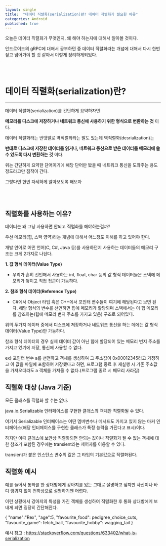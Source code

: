 ```yaml
---
layout: single
title:  "데이터 직렬화(serialization)란? 데이터 직렬화가 필요한 이유"
categories: Android
published: true
---
```


오늘은 데이터 직렬화가 무엇인지, 왜 해야 하는지에 대해서 알아볼 것이다.

안드로이드의 gRPC에 대해서 공부하던 중 데이터 직렬화라는 개념에 대해서 다시 한번 짚고 넘어가야 할 것 같아서 이렇게 정리하게되었다.

<br/><br/>

# 데이터 직렬화(serialization)란?

---

데이터 직렬화(serialization)를 간단하게 요약하자면

**메모리를 디스크에 저장하거나 네트워크 통신에 사용하기 위한 형식으로 변환하는 것** 이다.

데이터 직렬화라는 반댓말로 역직렬화라는 말도 있는데 역직렬화(desrialization)는

**반대로 디스크에 저장한 데이터를 읽거나, 네트워크 통신으로 받은 데이터를 메모리에 쓸 수 있도록 다시 변환하는 것** 이다.


위는 간단하게 요약한 단어이기에 해당 단어만 봤을 때 네트워크 통신을 도와주는 용도정도라고만 짐작이 간다.

그렇다면 한번 자세하게 알아보도록 해보자


<br/><br/>

## 직렬화를 사용하는 이유?

데이터는 왜 그냥 사용하면 안되고 직렬화를 해야하는걸까?

우선 메모리(힙, 스택 영역)라는 개념에 대해서 어느정도 이해를 하고 있어야 한다.

개발 언어로 어떤 언어(C, C#, Java 등)를 사용하던지 사용하는 데이터들의 메모리 구조는 크게 2가지로 나뉜다.

**1. 값 형식 데이터(Value Type)**

* 우리가 흔히 선언해서 사용하는 int, float, char 등의 값 형식 데이터들은 스택에 메모리가 쌓이고 직접 접근이 가능하다.


**2. 참조 형식 데이터(Reference Type)**

* C#에서 Object 타입 혹은 C++에서 포인터 변수들이 여기에 해당된다고 보면 된다. 해당 형식의 변수를 선언하면 힙에 메모리가 할당되며 스택에서는 이 힙 메모리를 참조하는(힙에 메모리 번지 주소를 가지고 있음) 구조로 되어있다.



위의 두가지 데이터 중에서 디스크에 저장하거나 네트워크 통신을 하는 데에는 값 형식 데이터(Value Type)만 가능하다.

참조 형식 데이터의 경우 실제 데이터 값이 아닌 힙에 할당되어 있는 메모리 번지 주소를 가지고 있기에 저장, 통신에 사용할 수 없다.

ex) 포인터 변수 a를 선언하고 객체를 생성하여 그 주소값이 0x00012345라고 가정하고 이 값을 파일에 포함하여 저장했다고 하면, 프로그램 종료 후 재실행 시 기존 주소값을 가져오더라도 a 객체를 가져올 수 없다.(프로그램 종료 시 메모리 사라짐)



## 직렬화 대상 (Java 기준)

모든 클래스를 직렬화 할 수는 없다.

java.io.Serializable 인터페이스를 구현한 클래스의 객체만 직렬화될 수 있다.

여기서 Serializable 인터페이스는 어떤 멤버변수나 메서드도 가지고 있지 않는 마커 인터페이스(해당 인터페이스를 구현한 클래스가 특정 능력을 가진다고 표시)이다.

하지만 이때 클래스에 보안상 직렬화되면 안되는 값이나 직렬화가 될 수 없는 객체에 대한 참조가 포함된 경우에는 transient라는 제어자를 이용할 수 있다.

transient가 붙은 인스턴스 변수의 값은 그 타입의 기본값으로 직렬화된다.




## 직렬화 예시

예를 들어서 통화를 한 상대방에게 강아지를 있는 그대로 설명하고 싶지만 사진이나 바디 랭귀지 없이 전화상으로 설명하기엔 어렵다.

이런 상황에서 강아지의 특성을 가진 객체를 생성하여 직렬화한 후 통화 상대방에게 보내게 되면 굉장히 간단해진다.


{ "name":"Rex", "age":5, "favourite_food": pedigree_choice_cuts, "favourite_game": fetch_ball, "favourite_hobby": wagging_tail }


예시 참고 : https://stackoverflow.com/questions/633402/what-is-serialization




